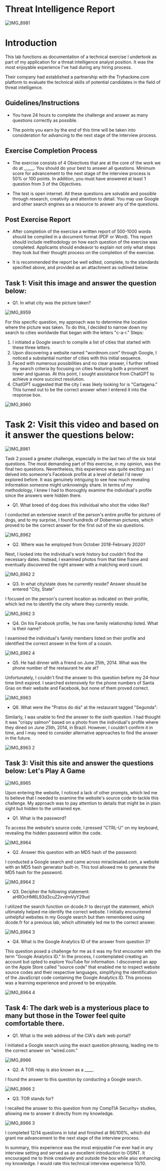 # Threat Intelligence Report


![IMG_8981](https://github.com/InfoSecDion/Threat-Intel/assets/105241007/320f3dc0-2118-4044-a757-4bb412072883)

<h1>Introduction</h1>
This lab functions as documentation of a technical exercise I undertook as part of my application for a threat intelligence analyst position. It was the most enjoyable experience I've had during any hiring process.

Their company had established a partnership with the Tryhackme.com platform to evaluate the technical skills of potential candidates in the field of threat intelligence.<br />

<h2>Guidelines/Instructions </h2>

- You have 24 hours to complete the challenge and answer as many questions correctly as possible.

- The points you earn by the end of this time will be taken into consideration for advancing to the next stage of the interview process.

<h2>Exercise Completion Process </h2>

- The exercise consists of 4 Obiectives that are at the core of the work we do at _____. You should do your best to answer all questions. Minimum score for advancement to the next stage of the interview process is 50% or 100 points. In addition, you must have answered at least 1 question from 3 of the Objectives.

- The test is open internet. All these questions are solvable and possible through research, creativity and attention to detail. You may use Google and other search engines as a resource to answer any of the questions.

<h2>Post Exercise Report</h2>

- After completion of the exercise a written report of 500-1000 words should be compiled in a document format
(PDF or Word). This report should include methodology on how each question of the exercise was completed.
Applicants should endeavor to explain not only what steps they took but their thought process on the completion of the exercise.

- It is recommended the report be well edited, complete, to the standards specified above, and provided as an attachment as outlined below.

<h2>Task 1: Visit this image and answer the question below: </h2>

- Q1. In what city was the picture taken?

![IMG_8959](https://github.com/InfoSecDion/Threat-Intel/assets/105241007/fa39ff72-e9bd-42da-a7f8-abd4aa3a1aad)

For this specific question, my approach was to determine the location where the picture was taken. To do this, I decided to narrow down my search to cities worldwide that began with the letters "c-a-r."
Steps:
1. I initiated a Google search to compile a list of cities that started with these three letters.
2. Upon discovering a website named "wordmom.com" through Google, I noticed a substantial number of cities with this initial sequence.
3. Faced with numerous possibilities and no clear answer, I further refined my search criteria by focusing on cities featuring both a prominent tower and iguanas. At this point, I sought assistance from ChatGPT to achieve a more succinct resolution.
4. ChatGPT suggested that the city I was likely looking for is "Cartagena." This turned out to be the correct answer when I entered it into the response box.

![IMG_8960](https://github.com/InfoSecDion/Threat-Intel/assets/105241007/70273355-cb25-4bfc-aa4d-b0654c9f3b14)


<h1>Task 2: Visit this video and based on it answer the questions below: </h1>

![IMG_8961](https://github.com/InfoSecDion/Threat-Intel/assets/105241007/92322e34-6466-4813-af14-2f8f473b03ab)

Task 2 posed a greater challenge, especially in the last two of the six total questions. The most demanding part of this exercise, in my opinion, was the final two questions. Nevertheless, this experience was quite exciting as I delved into someone's Facebook profile at a level of detail I'd never explored before. It was genuinely intriguing to see how much revealing information someone might unknowingly share. In terms of my methodology, I knew I had to thoroughly examine the individual's profile since the answers were hidden there.

- Q1. What breed of dog does this individual who shot the video like?

I conducted an extensive search of the person's entire profile for pictures of dogs, and to my surprise, I found hundreds of Doberman pictures, which proved to be the correct answer for the first out of the six questions.

![IMG_8962](https://github.com/InfoSecDion/Threat-Intel/assets/105241007/7d95c397-2743-4472-9e01-a61b9af751bb)

- Q2. Where was he employed from October 2018-February 2020?

Next, I looked into the individual's work history but couldn't find the necessary dates. Instead, I examined photos from that time frame and eventually discovered the right answer with a matching word count.

![IMG_8962 2](https://github.com/InfoSecDion/Threat-Intel/assets/105241007/b160819c-728e-42ad-b357-7130fe48b9c1)

- Q3. In what city/state does he currently reside? Answer should be entered "City, State"

I focused on the person's current location as indicated on their profile, which led me to identify the city where they currently reside.

![IMG_8962 3](https://github.com/InfoSecDion/Threat-Intel/assets/105241007/0162b018-ba88-471e-9de4-7a2f826e4317)

- Q4. On his Facebook profile, he has one family relationship listed. What is their name?

I examined the individual's family members listed on their profile and identified the correct answer in the form of a cousin.

![IMG_8962 4](https://github.com/InfoSecDion/Threat-Intel/assets/105241007/8da62a25-e386-41d3-b6ce-32ad442a7984)

- Q5. He had dinner with a friend on June 25th, 2014. What was the phone number of the restaurant he ate at?

Unfortunately, I couldn't find the answer to this question before my 24-hour time limit expired. I searched extensively for the phone numbers of Santa Grao on their website and Facebook, but none of them proved correct.

![IMG_8963](https://github.com/InfoSecDion/Threat-Intel/assets/105241007/30ea78e9-e4a7-4345-9539-c12e57bb2671)

- Q6. What were the "Pratos do dia" at the restaurant tagged "Segunda":

Similarly, I was unable to find the answer to the sixth question. I had thought it was "crispy salmon" based on a photo from the individual's profile where they dined on June 25th, 2014, in Brazil. However, I couldn't confirm it in time, and I may need to consider alternative approaches to find the answer in the future.

![IMG_8963 2](https://github.com/InfoSecDion/Threat-Intel/assets/105241007/a93f6b73-81b5-4964-9b5a-5209a58767fb)

<h2>Task 3: Visit this site and answer the questions below: Let's Play A Game </h2>

![IMG_8965](https://github.com/InfoSecDion/Threat-Intel/assets/105241007/9b8660b2-c4b2-4d07-bfd2-21cc00418e0d)

Upon entering the website, I noticed a lack of other prompts, which led me to believe that I needed to examine the website's source code to tackle this challenge. My approach was to pay attention to details that might be in plain sight but hidden to the untrained eye.


- Q1. What is the password?

To access the website's source code, I pressed "CTRL-U" on my keyboard, revealing the hidden password within the code.

![IMG_8964](https://github.com/InfoSecDion/Threat-Intel/assets/105241007/07e66f4f-ab85-4f92-8149-2f6bad452c34)

- Q2. Answer this question with an MD5 hash of the password:

I conducted a Google search and came across miraclesalad.com, a website with an MD5 hash generator built-in. This tool allowed me to generate the MD5 hash for the password.

![IMG_8964 2](https://github.com/InfoSecDion/Threat-Intel/assets/105241007/62ac4a36-dc77-4518-80ed-13ced20ed112)

- Q3. Decipher the following statement: aHROcHM6L93d3cuZ2xvdmVyY29ud

I utilized the search function on dcode.fr to decrypt the statement, which ultimately helped me identify the correct website. I initially encountered unhelpful websites in my Google search but then remembered using dcode.fr for a previous lab, which ultimately led me to the correct answer.

![IMG_8964 3](https://github.com/InfoSecDion/Threat-Intel/assets/105241007/273109e4-9194-4526-ac78-156f85d46d41)

- Q4. What is the Google Analytics ID of the answer from question 3?

This question posed a challenge for me as it was my first encounter with the term "Google Analytics ID." In the process, I contemplated creating an account but opted to explore YouTube for information. I discovered an app on the Apple Store called "source code" that enabled me to inspect website source codes and their respective languages, simplifying the identification of the JavaScript code containing the Google Analytics ID. This process was a learning experience and proved to be enjoyable.

![IMG_8964 4](https://github.com/InfoSecDion/Threat-Intel/assets/105241007/613302b5-82ac-4bf6-bc06-4ff546236489)

<h2>Task 4: The dark web is a mysterious place to many but those in the Tower feel quite comfortable there.</h2>

- Q1. What is the web address of the CIA's dark web portal?

I initiated a Google search using the exact question phrasing, leading me to the correct answer on "wired.com."

![IMG_8966](https://github.com/InfoSecDion/Threat-Intel/assets/105241007/04104237-1e83-4f18-855d-3616148c2250)

- Q2. A TOR relay is also known as a ____.

I found the answer to this question by conducting a Google search.

![IMG_8966 2](https://github.com/InfoSecDion/Threat-Intel/assets/105241007/88f2a6d8-909c-4b6f-8fa9-e8919fc95a05)

- Q3. TOR stands for?

I recalled the answer to this question from my CompTIA Security+ studies, allowing me to answer it directly from my knowledge.

![IMG_8966 3](https://github.com/InfoSecDion/Threat-Intel/assets/105241007/7893058e-f220-4127-9abb-c4131b4bef52)

I completed 12/14 questions in total and finished at 86/100%, which did grant me advancement to the next stage of the interview process.

In summary, this experience was the most enjoyable I've ever had in any interview setting and served as an excellent introduction to OSINT. It encouraged me to think creatively and outside the box while also enhancing my knowledge. I would rate this technical interview experience 10/10.
